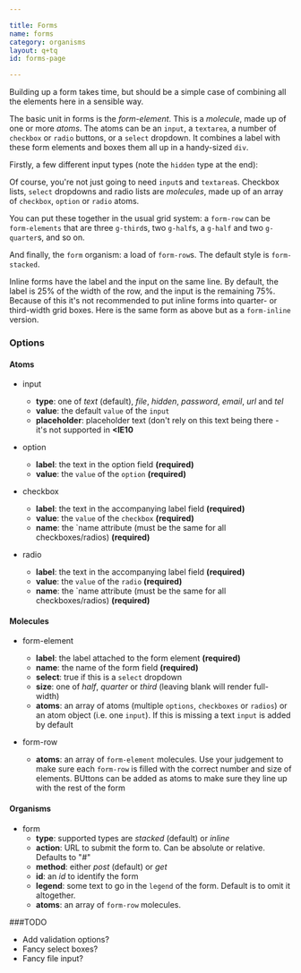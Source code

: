 ```yaml
---

title: Forms
name: forms
category: organisms
layout: q+tq
id: forms-page

---
```


<p class="lead">Building up a form takes time, but should be a simple case of combining all the elements here in a sensible way.</p>

The basic unit in forms is the _form-element_. This is a _molecule_, made up of one or more _atoms_. The atoms can be an `input`, a `textarea`, a number of `checkbox` or `radio` buttons, or a `select` dropdown. It combines a label with these form elements and boxes them all up in a handy-sized `div`.

Firstly, a few different input types (note the `hidden` type at the end):

<script>
component("form-element", { "label": "Name", "name": "a", "atoms": { "input": { "placeholder":"Enter your name" } } })
+component("form-element", { "label": "Email", "name": "b", "atoms": [
  { "input": { "type": "email" } }
]})
+component("form-element", { "label": "Image", "name": "c", "atoms": [
  {
    "component": "input",
    "options": { "type": "file" }
  }
]})
+component("form-element", { "label": "Password", "name": "d", "atoms": { "input": { "type": "password" } } })
+component("form-element", { "label": "Website", "name": "e", "atoms": { "input": { "type": "url", "value":"http://" } } })
+component("form-element", { "label": "Phone", "name": "f", "atoms": { "input": { "type": "tel" } } })
+component("form-element", { "label": "Your Comment", "name": "g", "atoms": { "textarea": { "placeholder": "Please add a well-written, grammatically correct comment" } } })
+component("form-element", { "label": false, "name": "h", "atoms": { "input": { "type": "hidden", "value": "this is a secret value" } } });
</script>

Of course, you're not just going to need `input`s and `textarea`s. Checkbox lists, `select` dropdowns and radio lists are _molecules_, made up of an array of `checkbox`, `option` or `radio` atoms.

<script>
component("form-element", { "label": "What is your favourite colour?", "select": true, "name": "i", "atoms":[
	{ "option": { "label": "Red", "value": "red" } },
	{ "option": { "label": "Blue", "value": "blue" } },
	{ "option": { "label": "Green", "value": "green" } },
	{ "option": { "label": "Yellow", "value": "yellow" } }
]})
+component("form-element", { "label": "What instruments do you play?", "name": "j", "atoms":[
	{ "checkbox": { "label": "Ukulele", "value": "ukulele" } },
	{ "checkbox": { "label": "Mandolin", "value": "mandolin" } },
	{ "checkbox": { "label": "Banjo", "value": "banjo", "checked": true } },
	{ "checkbox": { "label": "Guitar", "value": "guitar" } }
]})
+component("form-element", { "label": "Do you know the way to San Jose?", "name": "k", "atoms":[
	{ "radio": { "label": "Yes", "value": "yes" } },
	{ "radio": { "label": "No", "value": "no" } },
	{ "radio": { "label": "Not sure", "value": "unsure" } }
]});
</script>

You can put these together in the usual grid system: a `form-row` can be `form-elements` that are three `g-third`s, two `g-half`s, a `g-half` and two `g-quarter`s, and so on.

<script>
component("form-row", { "atoms": [
	{ "form-element": { "label": "Bippity", "name": "l", "size": "third" } },
	{ "form-element": { "label": "Boppity", "name": "m", "size": "third" } },
	{ "form-element": { "label": "Boo", "name": "n", "size": "third" } },
]});
</script>

And finally, the `form` organism: a load of `form-row`s. The default style is `form-stacked`.

<script>
component("form", { "type":"stacked", "method":"get", "legend": "Fill in this form", "atoms": [

  { "form-row": { "atoms": [
    { "form-element": { "label": "Text input", "name": "sa", "size": "third", "atoms": { "input": { "type":"text" } } } },
    { "form-element": { "label": "File input", "name": "sb", "size": "third", "atoms": { "input": { "type":"file" } } } },
    { "form-element": { "label": "Password", "name": "sc", "size": "third", "atoms": { "input": { "type":"password" } } } },
  ]}},

  { "form-row": { "atoms": [
    { "form-element": { "label": "Email", "name": "sd", "size": "third", "atoms": { "input": { "type":"email" } } } },
    { "form-element": { "label": "URL", "name": "se", "size": "third", "atoms": { "input": { "type":"url" } } } },
    { "form-element": { "label": "Telephone", "name": "sf", "size": "third", "atoms": { "input": { "type":"tel" } } } },
  ]}},

  { "form-row": { "atoms": [
    { "form-element": { "label": "Select", "select": true, "size": "third", "name": "sg", "atoms":[
      { "option": { "label": "Red", "value": "red" } },
      { "option": { "label": "Blue", "value": "blue" } },
      { "option": { "label": "Green", "value": "green" } },
      { "option": { "label": "Yellow", "value": "yellow" } }
    ]} },
    { "form-element": { "label": "Radio", "name": "sh", "size": "third", "atoms":[
      { "radio": { "label": "Yes", "value": "yes" } },
      { "radio": { "label": "No", "value": "no" } },
      { "radio": { "label": "Not sure", "value": "unsure" } }
    ] } },
    { "form-element": { "label": "Checkbox", "name": "si", "size": "third", "atoms":[
      { "checkbox": { "label": "Ukulele", "value": "ukulele" } },
      { "checkbox": { "label": "Mandolin", "value": "mandolin" } },
      { "checkbox": { "label": "Banjo", "value": "banjo", "checked": true } }
    ] } },
  ]}},

  { "form-row": { "atoms": [
    { "form-element": { "label": "Textarea", "name": "sj", "size": "full", "atoms": { "textarea": { } } } },
  ]}},

  { "form-row": { "atoms": [
    { "grid-box": { "size": "full", "atoms": [
      { "button": { "text": "Submit" } }
    ] } }
  ]}}

]});
</script>

Inline forms have the label and the input on the same line. By default, the label is 25% of the width of the row, and the input is the remaining 75%. Because of this it's not recommended to put inline forms into quarter- or third-width grid boxes. Here is the same form as above but as a `form-inline` version.

<script>
component("form", { "type":"inline", "method":"get", "legend": "Fill in this form", "atoms": [

  { "form-row": { "atoms": { "form-element": { "label": "Text input", "name": "ia", "atoms": { "input": { "type":"text" } } } } } },
  { "form-row": { "atoms": { "form-element": { "label": "File input", "name": "ib", "atoms": { "input": { "type":"file" } } } } } },
  { "form-row": { "atoms": { "form-element": { "label": "Password", "name": "ic", "atoms": { "input": { "type":"password" } } } } } },
  { "form-row": { "atoms": { "form-element": { "label": "Email", "name": "id", "atoms": { "input": { "type":"email" } } } } } },
  { "form-row": { "atoms": { "form-element": { "label": "URL", "name": "ie", "atoms": { "input": { "type":"url" } } } } } },
  { "form-row": { "atoms": { "form-element": { "label": "Telephone", "name": "if", "atoms": { "input": { "type":"tel" } } } } } },
  { "form-row": { "atoms": { "form-element": { "label": "Select", "select": true, "name": "ig", "atoms":[
    { "option": { "label": "Red", "value": "red" } },
    { "option": { "label": "Blue", "value": "blue" } },
    { "option": { "label": "Green", "value": "green" } },
    { "option": { "label": "Yellow", "value": "yellow" } }
  ]} } } },
  { "form-row": { "atoms": { "form-element": { "label": "Radio", "name": "ih", "atoms":[
    { "radio": { "label": "Yes", "value": "yes" } },
    { "radio": { "label": "No", "value": "no" } },
    { "radio": { "label": "Not sure", "value": "unsure" } }
  ] } } } },
  { "form-row": { "atoms": { "form-element": { "label": "Checkbox", "name": "ii", "atoms":[
    { "checkbox": { "label": "Ukulele", "value": "ukulele" } },
    { "checkbox": { "label": "Mandolin", "value": "mandolin" } },
    { "checkbox": { "label": "Banjo", "value": "banjo", "checked": true } }
  ] } } } },
  { "form-row": { "atoms": { "form-element": { "label": "Textarea", "name": "ij", "atoms": { "textarea": { } } } } } },
  { "form-row": { "atoms": { "button": { "text": "Submit" } } } }

]});
</script>


### Options

#### Atoms

* input
  * **type**: one of _text_ (default), _file_, _hidden_, _password_, _email_, _url_ and _tel_
  * **value**: the default `value` of the `input`
  * **placeholder**: placeholder text (don't rely on this text being there - it's not supported in **<IE10**


* option
  * **label**: the text in the option field **(required)**
  * **value**: the `value` of the `option` **(required)**


* checkbox
  * **label**: the text in the accompanying label field **(required)**
  * **value**: the `value` of the `checkbox` **(required)**
  * **name**: the `name attribute (must be the same for all checkboxes/radios)  **(required)**


* radio
  * **label**: the text in the accompanying label field **(required)**
  * **value**: the `value` of the `radio` **(required)**
  * **name**: the `name attribute (must be the same for all checkboxes/radios)  **(required)**


#### Molecules


* form-element
  * **label**: the label attached to the form element **(required)**
  * **name**: the name of the form field **(required)**
  * **select**: true if this is a `select` dropdown
  * **size**: one of _half_, _quarter_ or _third_ (leaving blank will render full-width)
  * **atoms**: an array of atoms (multiple `options`, `checkboxes` or `radios`) or an atom object (i.e. one `input`). If this is missing a text `input` is added by default


* form-row
  * **atoms**: an array of `form-element` molecules. Use your judgement to make sure each `form-row` is filled with the correct number and size of elements. BUttons can be added as atoms to make sure they line up with the rest of the form


#### Organisms


* form
  * **type**: supported types are _stacked_ (default) or _inline_
  * **action**: URL to submit the form to. Can be absolute or relative. Defaults to "#"
  * **method**: either _post_ (default) or _get_
  * **id**: an _id_ to identify the form
  * **legend**: some text to go in the `legend` of the form. Default is to omit it altogether.
  * **atoms**: an array of `form-row` molecules.


###TODO

* Add validation options?
* Fancy select boxes?
* Fancy file input?
